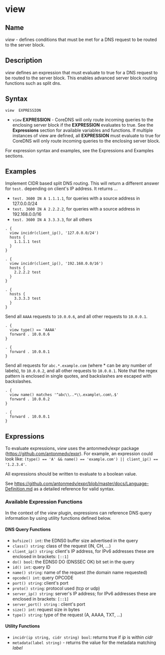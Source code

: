 # view

## Name

*view* - defines conditions that must be met for a DNS request to be routed to the server block.

## Description

*view* defines an expression that must evaluate to true for a DNS request to be routed to the server block.
This enables advanced server block routing functions such as split dns.

## Syntax
```
view  EXPRESSION
```

* `view` **EXPRESSION** - CoreDNS will only route incoming queries to the enclosing server block
  if the **EXPRESSION** evaluates to true. See the **Expressions** section for available variables and functions.
  If multiple instances of view are defined, all **EXPRESSION** must evaluate to true for CoreDNS will only route
  incoming queries to the enclosing server block.

For expression syntax and examples, see the Expressions and Examples sections.

## Examples

Implement CIDR based split DNS routing.  This will return a different
answer for `test.` depending on client's IP address.  It returns ...
* `test. 3600 IN A 1.1.1.1`, for queries with a source address in 127.0.0.0/24
* `test. 3600 IN A 2.2.2.2`, for queries with a source address in 192.168.0.0/16
* `test. 3600 IN A 3.3.3.3`, for all others

```
. {
  view incidr(client_ip(), '127.0.0.0/24')
  hosts {
    1.1.1.1 test
  }
}

. {
  view incidr(client_ip(), '192.168.0.0/16')
  hosts {
    2.2.2.2 test
  }
}

. {
  hosts {
    3.3.3.3 test
  }
}
```

Send all `AAAA` requests to `10.0.0.6`, and all other requests to `10.0.0.1`.

```
. {
  view type() == 'AAAA'
  forward . 10.0.0.6
}

. {
  forward . 10.0.0.1
}
```

Send all requests for `abc.*.example.com` (where * can be any number of labels), to `10.0.0.2`, and all other
requests to `10.0.0.1`.
Note that the regex pattern is enclosed in single quotes, and backslashes are escaped with backslashes.

```
. {
  view name() matches '^abc\\..*\\.example\.com\.$'
  forward . 10.0.0.2
}

. {
  forward . 10.0.0.1
}
```

## Expressions

To evaluate expressions, *view* uses the antonmedv/expr package (https://github.com/antonmedv/expr).
For example, an expression could look like:
`(type() == 'A' && name() == 'example.com') || client_ip() == '1.2.3.4'`.

All expressions should be written to evaluate to a boolean value.

See https://github.com/antonmedv/expr/blob/master/docs/Language-Definition.md as a detailed reference for valid syntax.

### Available Expression Functions

In the context of the *view* plugin, expressions can reference DNS query information by using utility
functions defined below.

#### DNS Query Functions

* `bufsize() int`: the EDNS0 buffer size advertised in the query
* `class() string`: class of the request (IN, CH, ...)
* `client_ip() string`: client's IP address, for IPv6 addresses these are enclosed in brackets: `[::1]`
* `do() bool`: the EDNS0 DO (DNSSEC OK) bit set in the query
* `id() int`: query ID
* `name() string`: name of the request (the domain name requested)
* `opcode() int`: query OPCODE
* `port() string`: client's port
* `proto() string`: protocol used (tcp or udp)
* `server_ip() string`: server's IP address; for IPv6 addresses these are enclosed in brackets: `[::1]`
* `server_port() string` : client's port
* `size() int`: request size in bytes
* `type() string`: type of the request (A, AAAA, TXT, ...)

#### Utility Functions

* `incidr(ip string, cidr string) bool`: returns true if _ip_ is within _cidr_
* `metadata(label string)` - returns the value for the metadata matching _label_


